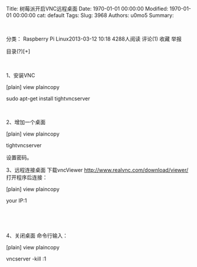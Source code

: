 Title: 树莓派开启VNC远程桌面
Date: 1970-01-01 00:00:00
Modified: 1970-01-01 00:00:00
cat: default
Tags: 
Slug: 3968
Authors: u0mo5 
Summary: 


 
 

分类： Raspberry Pi Linux2013-03-12 10:18 4288人阅读 评论(1) 收藏 举报
 

目录(?)[+]

 


1、安装VNC
 



[plain] view plaincopy
 



sudo apt-get install tightvncserver  


 

2、增加一个桌面
 



[plain] view plaincopy
 





tightvncserver  




设置密码。
 


3、远程连接桌面
下载vncViewer
http://www.realvnc.com/download/viewer/
打开程序后连接：
 



[plain] view plaincopy
 





your IP:1  




 

 

4、关闭桌面
命令行输入：
 



[plain] view plaincopy
 





vncserver -kill :1  






